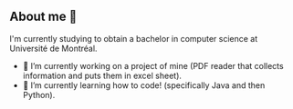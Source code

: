 ## About me 🌻

<!-- **flower-png/flower-png** is a ✨ _special_ ✨ repository because its `README.md` (this file) appears on your GitHub profile.

Here are some ideas to get you started: -->
I'm currently studying to obtain a bachelor in computer science at Université de Montréal. 

- 🔭 I’m currently working on a project of mine (PDF reader that collects information and puts them in excel sheet). 
- 🌱 I’m currently learning how to code! (specifically Java and then Python).
<!-- - 👯 I’m looking to collaborate on ...
- 🤔 I’m looking for help with ...
- 💬 Ask me about ...
- 📫 How to reach me: ...
- 😄 Pronouns: ...
- ⚡ Fun fact: ...
-->
